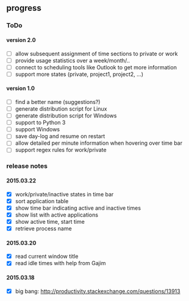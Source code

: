 ## progress

### ToDo

#### version 2.0
- [ ] allow subsequent assignment of time sections to private or work
- [ ] provide usage statistics over a week/month/..
- [ ] connect to scheduling tools like Outlook to get more information
- [ ] support more states (private, project1, project2, ...)

#### version 1.0
- [ ] find a better name (suggestions?)
- [ ] generate distribution script for Linux
- [ ] generate distribution script for Windows
- [ ] support to Python 3
- [ ] support Windows
- [ ] save day-log and resume on restart
- [ ] allow detailed per minute information when hovering over time bar
- [ ] support regex rules for work/private

### release notes

#### 2015.03.22
- [x] work/private/inactive states in time bar
- [x] sort application table
- [x] show time bar indicating active and inactive times
- [x] show list with active applications
- [x] show active time, start time
- [x] retrieve process name

#### 2015.03.20
- [x] read current window title
- [x] read idle times with help from Gajim

#### 2015.03.18
- [X] big bang: http://productivity.stackexchange.com/questions/13913

